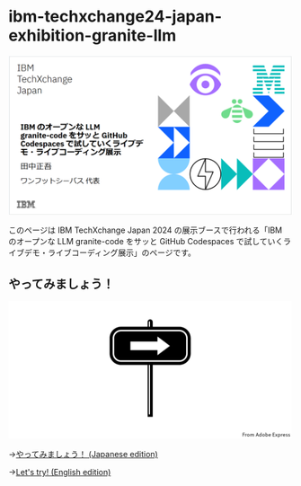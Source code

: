 # ibm-techxchange24-japan-exhibition-granite-llm

![alt text](images/README/README.png)

このページは IBM TechXchange Japan 2024 の展示ブースで行われる「IBM のオープンな LLM granite-code をサッと GitHub Codespaces で試していくライブデモ・ライブコーディング展示」のページです。

## やってみましょう！

![alt text](image.png)

→[やってみましょう！ (Japanese edition)](./00-simple-try-ja.md)

→[Let's try! (English edition)](./00-simple-try-ja.md)